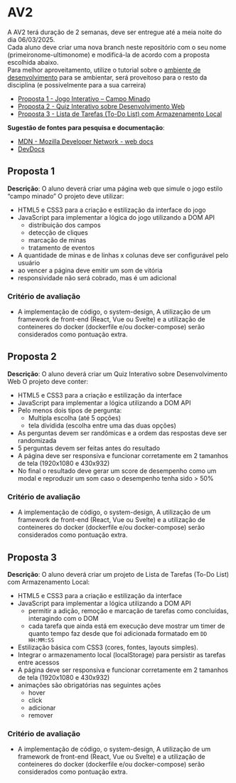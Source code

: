 # AV2
A AV2 terá duração de 2 semanas, deve ser entregue até a meia noite do dia 06/03/2025.  
Cada aluno deve criar uma nova branch neste repositório com o seu nome (primeironome-ultimonome) e modificá-la de acordo com a proposta escolhida abaixo.  
Para melhor aproveitamento, utilize o tutorial sobre o [ambiente de desenvolvimento](https://github.com/prof-hfabio/ambiente) para se ambientar, será proveitoso para o resto da disciplina (e possivelmente para a sua carreira)

- [Proposta 1 - Jogo Interativo – Campo Minado](#proposta-1)
- [Proposta 2 - Quiz Interativo sobre Desenvolvimento Web](#proposta-2)
- [Proposta 3 - Lista de Tarefas (To-Do List) com Armazenamento Local](#proposta-3)

**Sugestão de fontes para pesquisa e documentação**:
- [MDN - Mozilla Developer Network - web docs](https://developer.mozilla.org/)
- [DevDocs](https://devdocs.io/)

## Proposta 1 
**Descrição**: O aluno deverá criar uma página web que simule o jogo estilo “campo minado”
O projeto deve utilizar:
- HTML5 e CSS3 para a criação e estilização da interface do jogo
- JavaScript para implementar a lógica do jogo utilizando a DOM API
  - distribuição dos campos
  - detecção de cliques
  - marcação de minas
  - tratamento de eventos
- A quantidade de minas e de linhas x colunas deve ser configurável pelo usuário
- ao vencer a página deve emitir um som de vitória
- responsividade não será cobrado, mas é um adicional

### Critério de avaliação 
- A implementação de código, o system-design, A utilização de um framework de front-end (React, Vue ou Svelte) e a utilização de conteineres do docker (dockerfile e/ou docker-compose) serão considerados como pontuação extra.

## Proposta 2
**Descrição**: O aluno deverá criar um Quiz Interativo sobre Desenvolvimento Web 
O projeto deve conter:
- HTML5 e CSS3 para a criação e estilização da interface
- JavaScript para implementar a lógica utilizando a DOM API
- Pelo menos dois tipos de pergunta:
  - Multipla escolha (até 5 opções)
  - tela dividida (escolha entre uma das duas opções)
- As perguntas devem ser randômicas e a ordem das respostas deve ser randomizada
- 5 perguntas devem ser feitas antes do resultado
- A página deve ser responsiva e funcionar corretamente em 2 tamanhos de tela (1920x1080 e 430x932)
- No final o resultado deve gerar um score de desempenho como um modal e reproduzir um som caso o desempenho tenha sido > 50%
### Critério de avaliação 
- A implementação de código, o system-design, A utilização de um framework de front-end (React, Vue ou Svelte) e a utilização de conteineres do docker (dockerfile e/ou docker-compose) serão considerados como pontuação extra.

## Proposta 3
**Descrição**: O aluno deverá criar um projeto de Lista de Tarefas (To-Do List) com Armazenamento Local:
- HTML5 e CSS3 para a criação e estilização da interface
- JavaScript para implementar a lógica utilizando a DOM API
  - permitir a adição, remoção e marcação de tarefas como concluídas, interagindo com o DOM
  - cada tarefa que ainda está em execução deve mostrar um timer de quanto tempo faz desde que foi adicionada formatado em `DD HH:MM:SS`
- Estilização básica com CSS3 (cores, fontes, layouts simples).
- Integrar o armazenamento local (localStorage) para persistir as tarefas entre acessos
- A página deve ser responsiva e funcionar corretamente em 2 tamanhos de tela (1920x1080 e 430x932)
- animações são obrigatórias nas seguintes ações
  - hover
  - click
  - adicionar
  - remover
### Critério de avaliação 
- A implementação de código, o system-design, A utilização de um framework de front-end (React, Vue ou Svelte) e a utilização de conteineres do docker (dockerfile e/ou docker-compose) serão considerados como pontuação extra.
